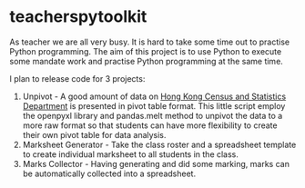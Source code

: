 # teacherspytoolkit
As teacher we are all very busy. It is hard to take some time out to practise Python programming. The aim of this project is to use Python to execute some mandate work and practise Python programming at the same time. 

I plan to release code for 3 projects:
1. Unpivot - A good amount of data on [Hong Kong Census and Statistics Department](https://www.censtatd.gov.hk/) is presented in pivot table format. This little script employ the openpyxl library and pandas.melt method to unpivot the data to a more raw format so that students can have more flexibility to create their own pivot table for data analysis.
1. Marksheet Generator - Take the class roster and a spreadsheet template to create individual marksheet to all students in the class.
1. Marks Collector - Having generating and did some marking, marks can be automatically collected into a spreadsheet.
